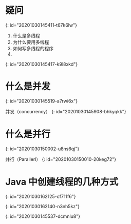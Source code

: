 # 疑问
{: id="20201030145411-t67k6lw"}

1. 什么是多线程
2. 为什么要用多线程
3. 如何写多线程的程序
4.
{: id="20201030145417-k9l8xkd"}

# 什么是并发
{: id="20201030145519-a7rwi6x"}

并发（concurrency）
{: id="20201030145908-bhkyqkk"}

# 什么是并行
{: id="20201030150002-u8ns6qj"}

并行（Parallerl）
{: id="20201030150010-20keg72"}

# Java 中创建线程的几种方式
{: id="20201030162125-cf711f6"}

{: id="20201030162140-n3nh5kz"}

{: id="20201030145537-dcmnlu8"}
